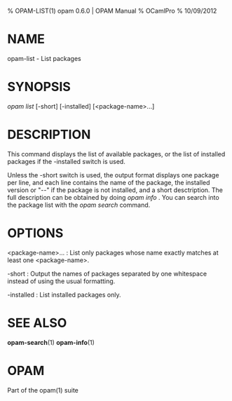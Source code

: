 % OPAM-LIST(1) opam 0.6.0 | OPAM Manual
% OCamlPro
% 10/09/2012

# NAME

opam-list - List packages

# SYNOPSIS

*opam list* [-short] [-installed] [\<package-name\>...]

# DESCRIPTION

This command displays the list of available packages, or the list of
installed packages if the -installed switch is used.

Unless the -short switch is used, the output format displays one
package per line, and each line contains the name of the package, the
installed version or "--" if the package is not installed, and a short
desctription. The full description can be obtained by doing *opam info
<package>*. You can search into the package list with the *opam
search* command.

# OPTIONS

\<package-name\>...
:   List only packages whose name exactly matches at least one
    \<package-name\>. 

-short
:   Output the names of packages separated by one whitespace instead of
    using the usual formatting.

-installed
:   List installed packages only.

# SEE ALSO

**opam-search**(1) **opam-info**(1)

# OPAM

Part of the opam(1) suite
